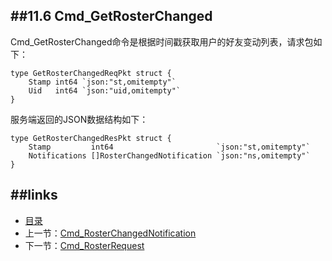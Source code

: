 ##11.6 Cmd_GetRosterChanged
---
Cmd_GetRosterChanged命令是根据时间戳获取用户的好友变动列表，请求包如下：
	
	
	type GetRosterChangedReqPkt struct {
		Stamp int64 `json:"st,omitempty"`
		Uid   int64 `json:"uid,omitempty"`
	}
	
服务端返回的JSON数据结构如下：

	type GetRosterChangedResPkt struct {
		Stamp         int64                       `json:"st,omitempty"`
		Notifications []RosterChangedNotification `json:"ns,omitempty"`
	}

##links
---
* [目录](preface.md)
* 上一节：[Cmd_RosterChangedNotification](11.5.md)
* 下一节：[Cmd_RosterRequest](11.7.md)